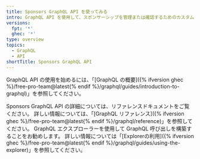 ```yaml
---
title: Sponsors GraphQL API を使ってみる
intro: GraphQL API を使用して、スポンサーシップを管理または確認するためのカスタムインテグレーションを構築できます。
versions:
  fpt: '*'
  ghec: '*'
type: overview
topics:
  - GraphQL
  - API
shortTitle: Sponsors GraphQL API
---
```


GraphQL API の使用を始めるには、「[GraphQL の概要]({% ifversion ghec %}/free-pro-team@latest{% endif %}/graphql/guides/introduction-to-graphql)」を参照してください。

Sponsors GraphQL API の詳細については、リファレンスドキュメントをご覧ください。 詳しい情報については、「[GraphQL リファレンス]({% ifversion ghec %}/free-pro-team@latest{% endif %}/graphql/reference)」を参照してください。 GraphQL エクスプローラーを使用して GraphQL 呼び出しを構築することをお勧めします。 詳しい情報については「[Explorerの利用]({% ifversion ghec %}/free-pro-team@latest{% endif %}/graphql/guides/using-the-explorer)」を参照してください。
